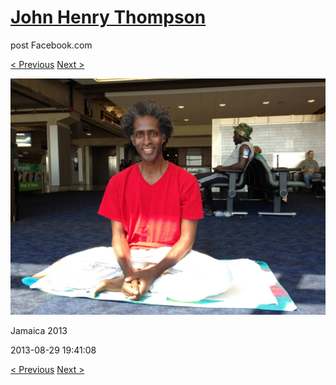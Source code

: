 # [John Henry Thompson](../README.md)
post Facebook.com

[< Previous](2013-08-29-71.md) [Next >](2013-08-29-73.md)

[![](../media/2013-08-29/Jamaica-2083.jpg)](../README.md)

Jamaica 2013

2013-08-29 19:41:08

[< Previous](2013-08-29-71.md) [Next >](2013-08-29-73.md)